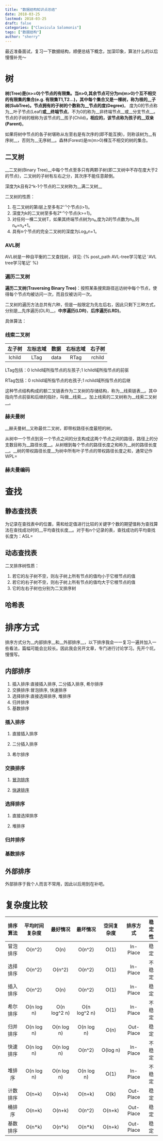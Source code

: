 ```yaml
---
title: "数据结构知识点总结"
date: 2018-03-25
lastmod: 2018-03-25
draft: false
categories: ["Clavicula Salomonis"]
tags: ["数据结构"]
author: "sherry"
---
```

最近准备面试，复习一下数据结构，顺便总结下概念，加深印象，算法什么的以后慢慢补充～

# 树

__树(Tree)__是(n>=0)个节点的有限集。当n>0,其余节点可分为m(m>0)个互不相交的有限集的集合(e.g. 有限集T1,T2...)，其中每个集合又是一棵树，称为根的__子树(SubTree)__。节点拥有的子树的个数称为__节点的度(Degree)__。
度为0的节点称为__叶子节点(Leaf)__或__终端节点__。不为0的称为__非终端节点__或__分支节点__。节点的子树的根称为该节点的__孩子(Child)__，相应的，该节点称为孩子的__双亲(Parent)__。

<!--more-->

如果将树中节点的各子树堪称从左至右是有次序的(即不能互换)，则称该树为__有序树__，否则为__无序树__。森林(Forest)是m(m>0)棵互不相交的树的集合。

## 二叉树

__二叉树(Binary Tree)__中每个节点至多只有两颗子树(即二叉树中不存在度大于2的节点)，二叉树的子树有左右之分，其次序不能任意颠倒。

深度为k且有2^k-1个节点的二叉树称为__满二叉树__

二叉树的性质：

1. 在二叉树的第i层上至多有2ⁱ⁻¹个节点(i>1)。
2. 深度为k的二叉树至多有2ᵏ⁻¹个节点(k>=1)。
3. 对任何一棵二叉树T，如果其终端节点树为n₀,度为2的节点数为n₂,则n₀=n₂+1。
4. 具有n个节点的完全二叉树的深度为Log₂n+1。

### AVL树

AVL树是一种自平衡的二叉查找树，详见: {% post_path AVL-tree学习笔记 'AVL tree学习笔记' %}

### 遍历二叉树

__遍历二叉树(Traversing Binary Tree)__：按照某条搜索路径巡访树中每个节点，使得每个节点均被访问一次，而且仅被访问一次。

二叉树的遍历方法总共有六种，但是一般限定为先左后右，因此只剩下三种方式，分别是__先序遍历(DLR)__，__中序遍历(LDR)__，__后序遍历(LRD)__。

具体算法：

### 线索二叉树

| 左子树 | 左标志域 | 数据 | 右标志域 | 右子树 |
| :---: | :---: | :---: | :---: | :---: |
| lchild | LTag | data | RTag | rchild |

LTag包括：0 lchild域所指节点的左孩子;1 lchild域所指节点的前驱

RTag包括：0 rchild域所指节点的右孩子;1 rchild域所指节点的后继

这种节点结构构成的额二叉链表作为二叉树的存储结构，称为__线索链表__。其中指向节点前驱和后继的指针，叫做__线索__。加上线索的二叉树称为__线索二叉树__。

### 赫夫曼树

__赫夫曼树__又称最优二叉树，即带权路径长度最短的树。

从树中一个节点到另一个节点之间的分支构成这两个节点之间的路径，路径上的分支数目称为__路径长度__。从树根到每个节点的路径长度之和称为__树的路径长度__。__树的带权路径长度__为树中所有叶子节点的带权路径长度之和，通常记作WPL=

### 赫夫曼编码

# 查找

## 静态查找表

为记录在查找表中的位置，需和给定值进行比较的关键字个数的期望值称为查找算法在查找成功时的__平均查找长度__。对于有n个记录的表，查找成功的平均查找长度为：ASL=

## 动态查找表

二叉排序树性质：

1. 若它的左子树不空，则左子树上所有节点的值均小于它根节点的值
2. 若它的右子树不空，则右子树上所有节点的值均大于它根节点的值
3. 它的左右子树也分别为二叉排序树

## 哈希表

# 排序方式

排序方式分为__内部排序__和__外部排序__，以下排序我会一一复习一遍并加入一些看法，篇幅可能会比较长。因此我会另开文章，专门进行讨论学习。先开个坑，慢慢写。

## 内部排序

1. 插入排序:直接插入排序, 二分插入排序, 希尔排序
2. 交换排序:冒泡排序, 快速排序
3. 选择排序:直接选择排序, 堆排序
4. 归并排序
5. 基数排序

### 插入排序

1. 直接插入排序

2. 二分插入排序

3. 希尔排序

### 交换排序

1. [冒泡排序](https://en.wikipedia.org/wiki/Bubble_sort)

2. [快速排序](https://en.wikipedia.org/wiki/Quicksort)

### 选择排序

1. 直接选择排序

2. 堆排序

### 归并排序

### 基数排序

## 外部排序

外部排序于我个人而言不常用，因此以后用到在补吧。

# 复杂度比较
排序算法 | 平均时间复杂度 | 最好情况 | 最坏情况 | 空间复杂度 | 排序方式 | 稳定性
:---: | :---: | :---: | :---: | :---: | :---: | :---: 
冒泡排序 | O(n^2) | O(n) |O(n^2) | O(1) | In-Place | 稳定
选择排序 | O(n^2) | O(n^2) |O(n^2) | O(1) | In-Place | 不稳定
插入排序 | O(n^2) | O(n) |O(n^2) | O(1) | In-Place | 稳定
希尔排序 | O(n log n) | O(n log^2 n) |O(n log^2 n) | O(1) | In-Place | 不稳定
归并排序 | O(n log n) | O(n log n) |O(n log n) | O(n) | Out-Place | 稳定
快速排序 | O(n log n) | O(n log n) |O(n^2) | O(log n) | In-Place | 不稳定
堆排序 | O(n log n) | O(n log n) |O(n log n) | O(1) | In-Place | 不稳定
计数排序 | O(n+k) | O(n+k) |O(n+k) | O(k) | Out-Place | 稳定
桶排序 | O(n+k) | O(n+k) |O(n^2) | O(n+k) | Out-Place | 稳定
基数排序 | O(n*k) | O(n*k) |O(n*k) | O(n+k) | Out-Place | 稳定